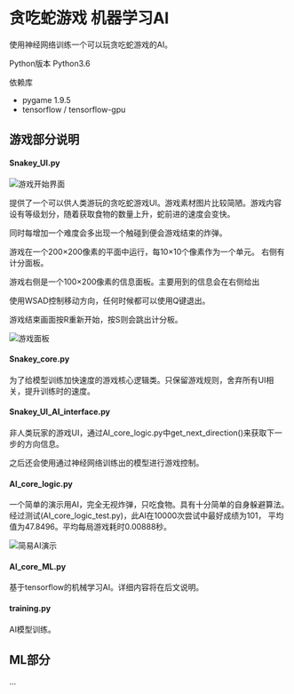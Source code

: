 # 贪吃蛇游戏 机器学习AI
使用神经网络训练一个可以玩贪吃蛇游戏的AI。

Python版本 Python3.6

依赖库

- pygame 1.9.5
- tensorflow / tensorflow-gpu

## 游戏部分说明

#### Snakey_UI.py

![游戏开始界面](https://github.com/cstrikest/ML_Snakey/blob/master/images/gamestart_image.png?raw=true)

提供了一个可以供人类游玩的贪吃蛇游戏UI。游戏素材图片比较简陋。游戏内容设有等级划分，随着获取食物的数量上升，蛇前进的速度会变快。

同时每增加一个难度会多出现一个触碰到便会游戏结束的炸弹。

游戏在一个200×200像素的平面中运行，每10×10个像素作为一个单元。 右侧有计分面板。

游戏右侧是一个100×200像素的信息面板。主要用到的信息会在右侧给出

使用WSAD控制移动方向，任何时候都可以使用Q键退出。

游戏结束画面按R重新开始，按S则会跳出计分板。

![游戏面板](https://github.com/cstrikest/ML_Snakey/blob/master/images/game_image.png?raw=true)

#### Snakey_core.py

为了给模型训练加快速度的游戏核心逻辑类。只保留游戏规则，舍弃所有UI相关，提升训练时的速度。

#### Snakey_UI_AI_interface.py

非人类玩家的游戏UI，通过AI_core_logic.py中get_next_direction()来获取下一步的方向信息。

之后还会使用通过神经网络训练出的模型进行游戏控制。

#### AI_core_logic.py

一个简单的演示用AI，完全无视炸弹，只吃食物。具有十分简单的自身躲避算法。经过测试(AI_core_logic_test.py)，此AI在10000次尝试中最好成绩为101，
平均值为47.8496。平均每局游戏耗时0.00888秒。

![简易AI演示](https://github.com/cstrikest/ML_Snakey/blob/master/images/2.gif?raw=true)

#### AI_core_ML.py

基于tensorflow的机械学习AI。详细内容将在后文说明。

#### training.py

AI模型训练。

## ML部分

...
